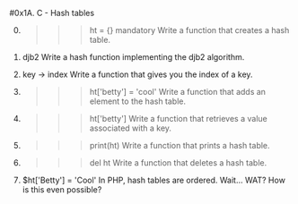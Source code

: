 #0x1A. C - Hash tables

0. >>> ht = {}
mandatory
Write a function that creates a hash table.

1. djb2
Write a hash function implementing the djb2 algorithm.

2. key -> index
Write a function that gives you the index of a key.

3. >>> ht['betty'] = 'cool'
Write a function that adds an element to the hash table.

4. >>> ht['betty']
Write a function that retrieves a value associated with a key.

5. >>> print(ht)
Write a function that prints a hash table.

6. >>> del ht
Write a function that deletes a hash table.

7. $ht['Betty'] = 'Cool'
In PHP, hash tables are ordered. Wait… WAT? How is this even possible?
